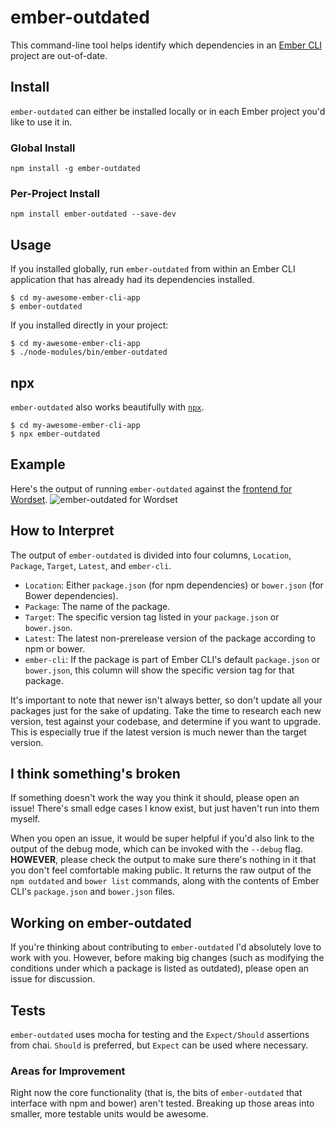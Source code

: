 # ember-outdated

This command-line tool helps identify which dependencies in an [Ember CLI](https://github.com/ember-cli/ember-cli) project are out-of-date.

## Install

`ember-outdated` can either be installed locally or in each Ember project you'd like to use it in.

### Global Install

`npm install -g ember-outdated`

### Per-Project Install

`npm install ember-outdated --save-dev`

## Usage

If you installed globally, run `ember-outdated` from within an Ember CLI application that has already had its dependencies installed.

```
$ cd my-awesome-ember-cli-app
$ ember-outdated
```

If you installed directly in your project:

```
$ cd my-awesome-ember-cli-app
$ ./node-modules/bin/ember-outdated
```

## npx

`ember-outdated` also works beautifully with [`npx`](https://github.com/zkat/npx).

```
$ cd my-awesome-ember-cli-app
$ npx ember-outdated
```


## Example

Here's the output of running `ember-outdated` against the [frontend for Wordset](https://github.com/wordset/wordset-ui).
![ember-outdated for Wordset](http://i.imgur.com/zdEfSOp.png)

## How to Interpret

The output of `ember-outdated` is divided into four columns, `Location`, `Package`, `Target`, `Latest`, and `ember-cli`.

- `Location`: Either `package.json` (for npm dependencies) or `bower.json` (for Bower dependencies).
- `Package`: The name of the package.
- `Target`: The specific version tag listed in your `package.json` or `bower.json`.
- `Latest`: The latest non-prerelease version of the package according to npm or bower.
- `ember-cli`: If the package is part of Ember CLI's default `package.json` or `bower.json`, this column will show the specific version tag for that package.

It's important to note that newer isn't always better, so don't update all your packages just for the sake of updating. Take the time to research each new version, test against your codebase, and determine if you want to upgrade. This is especially true if the latest version is much newer than the target version.

## I think something's broken

If something doesn't work the way you think it should, please open an issue! There's small edge cases I know exist, but just haven't run into them myself.

When you open an issue, it would be super helpful if you'd also link to the output of the debug mode, which can be invoked with the `--debug` flag. **HOWEVER**, please check the output to make sure there's nothing in it that you don't feel comfortable making public. It returns the raw output of the `npm outdated` and `bower list` commands, along with the contents of Ember CLI's `package.json` and `bower.json` files.

## Working on ember-outdated

If you're thinking about contributing to `ember-outdated` I'd absolutely love to work with you. However, before making big changes (such as modifying the conditions under which a package is listed as outdated), please open an issue for discussion.

## Tests

`ember-outdated` uses mocha for testing and the `Expect/Should` assertions from chai. `Should` is preferred, but `Expect` can be used where necessary.

### Areas for Improvement

Right now the core functionality (that is, the bits of `ember-outdated` that interface with npm and bower) aren't tested. Breaking up those areas into smaller, more testable units would be awesome.
